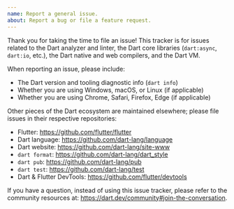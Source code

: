 ```yaml
---
name: Report a general issue.
about: Report a bug or file a feature request.
---
```


Thank you for taking the time to file an issue! This tracker is for issues related to the Dart analyzer and linter, the Dart core libraries (`dart:async`, `dart:io`, etc.), the Dart native and web compilers, and the Dart VM.

When reporting an issue, please include:

- The Dart version and tooling diagnostic info (`dart info`)
- Whether you are using Windows, macOS, or Linux (if applicable)
- Whether you are using Chrome, Safari, Firefox, Edge (if applicable)

Other pieces of the Dart ecosystem are maintained elsewhere; please file issues in their respective repositories:

- Flutter: https://github.com/flutter/flutter
- Dart language: https://github.com/dart-lang/language
- Dart website: https://github.com/dart-lang/site-www
- `dart format`: https://github.com/dart-lang/dart_style
- `dart pub`: https://github.com/dart-lang/pub
- `dart test`: https://github.com/dart-lang/test
- Dart & Flutter DevTools: https://github.com/flutter/devtools

If you have a question, instead of using this issue tracker, please refer to the community resources at: https://dart.dev/community#join-the-conversation.

